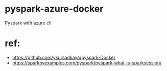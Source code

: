 # pyspark-azure-docker
Pyspark with azure cli 

# ref: 
- https://github.com/ykursadkaya/pyspark-Docker
- https://sparkbyexamples.com/pyspark/pyspark-what-is-sparksession/
